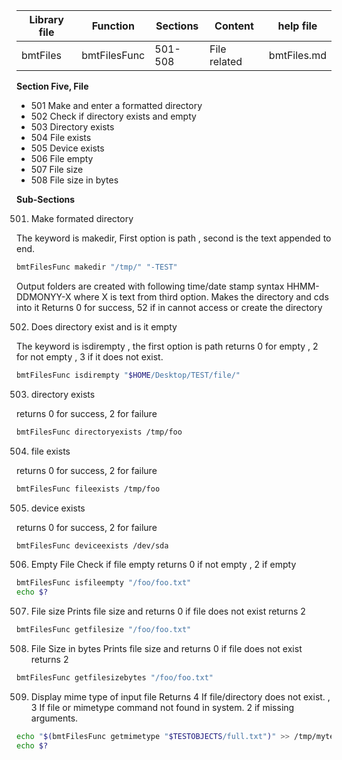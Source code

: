 | Library file | Function | Sections | Content | help file|
| ---- | ---- | ---- | ---- | ---- |
|  bmtFiles | bmtFilesFunc | 501-508 | File related | bmtFiles.md |

**Section Five,  File**

* 501 Make and enter a formatted directory
* 502 Check if directory exists and empty
* 503 Directory exists
* 504 File exists
* 505 Device exists
* 506 File empty
* 507 File size 
* 508 File size in bytes

**Sub-Sections**

501) Make formated directory

The keyword is makedir, First option is path , second is the text 
appended to end.

```sh
bmtFilesFunc makedir "/tmp/" "-TEST"
```

Output folders are created with following time/date stamp syntax 
HHMM-DDMONYY-X where X is text from third option. 
Makes the directory and cds into it
Returns 0 for success, 52 if in cannot access or create the directory
  
502) Does directory exist and is it empty

The keyword is isdirempty , the first option is path returns 0 for empty
 , 2 for not empty , 3 if it does not exist.

```sh
bmtFilesFunc isdirempty "$HOME/Desktop/TEST/file/"
```

503) directory exists

returns 0 for success, 2 for failure

```sh
bmtFilesFunc directoryexists /tmp/foo
```

504) file exists

returns 0 for success, 2 for failure

```sh
bmtFilesFunc fileexists /tmp/foo
```

505) device exists

returns 0 for success, 2 for failure

```sh
bmtFilesFunc deviceexists /dev/sda
```

506) Empty File
Check if file empty
returns 0 if not empty , 2 if empty

```sh
bmtFilesFunc isfileempty "/foo/foo.txt"
echo $?
```

507) File size 
Prints file size and returns 0 if file does not exist returns 2
```sh
bmtFilesFunc getfilesize "/foo/foo.txt"
```

508) File Size in bytes 
Prints file size and returns 0 if file does not exist returns 2
```sh
bmtFilesFunc getfilesizebytes "/foo/foo.txt"
```

509) Display mime type of input file
Returns 4 If file/directory does not exist. , 3 If file or mimetype command not found in system.
2 if missing arguments.

```sh
echo "$(bmtFilesFunc getmimetype "$TESTOBJECTS/full.txt")" >> /tmp/mytempfile123.txt
echo $?
```
